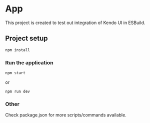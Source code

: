 # App

This project is created to test out integration of Kendo UI in ESBuild.

## Project setup
```
npm install
```

### Run the application
```
npm start
```

or

```
npm run dev
```

### Other

Check package.json for more scripts/commands available.
